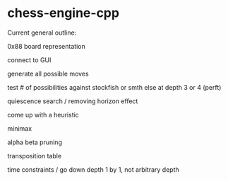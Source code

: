 # chess-engine-cpp

Current general outline:

0x88 board representation 

connect to GUI

generate all possible moves

test # of possibilities against stockfish or smth else at depth 3 or 4 (perft)

quiescence search / removing horizon effect

come up with a heuristic

minimax

alpha beta pruning

transposition table

time constraints / go down depth 1 by 1, not arbitrary depth
